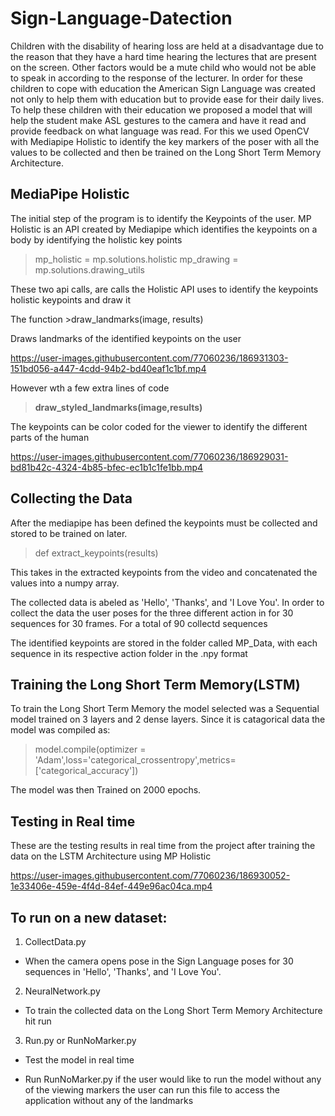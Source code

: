 # Sign-Language-Datection
Children with the disability of hearing loss are held at a disadvantage due to the reason that they have a hard time hearing the lectures that are present on the screen. Other factors would be a mute child who would not be able to speak in according to the response of the lecturer. In order for these children to cope with education the American Sign Language was created not only to help them with education but to provide ease for their daily lives. To help these children with their education we proposed a model that will help the student make ASL gestures to the camera and have it read and provide feedback on what language was read. For this we used OpenCV with Mediapipe Holistic to identify the key markers of the poser with all the values to be collected and then be trained on the Long Short Term Memory Architecture.

## MediaPipe Holistic 
The initial step of the program is to identify the Keypoints of the user. MP Holistic is an API created by Mediapipe which identifies the keypoints on a body by identifying the holistic key points

>mp_holistic = mp.solutions.holistic mp_drawing = mp.solutions.drawing_utils

These two api calls, are calls the Holistic API uses to identify the keypoints holistic keypoints and draw it

The function >draw_landmarks(image, results)

Draws landmarks of the identified keypoints on the user

https://user-images.githubusercontent.com/77060236/186931303-151bd056-a447-4cdd-94b2-bd40eaf1c1bf.mp4


However wth a few extra lines of code 
>**draw_styled_landmarks(image,results)**

The keypoints can be color coded for the viewer to identify the different parts of the human

https://user-images.githubusercontent.com/77060236/186929031-bd81b42c-4324-4b85-bfec-ec1b1c1fe1bb.mp4


## Collecting the Data
After the mediapipe has been defined the keypoints must be collected and stored to be trained on later.
>def extract_keypoints(results)

This takes in the extracted keypoints from the video and concatenated the values into a numpy array.

The collected data is abeled as 'Hello', 'Thanks', and 'I Love You'. In order to collect the data the user poses for the three different action in for 30 sequences for 30 frames. For a total of 90 collectd sequences

The identified keypoints are stored in the folder called MP_Data, with each sequence in its respective action folder in the .npy format

## Training the Long Short Term Memory(**LSTM**)

To train the Long Short Term Memory the model selected was a Sequential model trained on 3 layers and 2 dense layers. Since it is catagorical data the model was compiled as:

>model.compile(optimizer = 'Adam',loss='categorical_crossentropy',metrics=['categorical_accuracy'])

The model was then Trained on 2000 epochs.

## Testing in Real time

These are the testing results in real time from the project after training the data on the LSTM Architecture using MP Holistic


https://user-images.githubusercontent.com/77060236/186930052-1e33406e-459e-4f4d-84ef-449e96ac04ca.mp4



## To run on a new dataset:
1. CollectData.py

  - When the camera opens pose in the Sign Language poses for 30 sequences in 'Hello', 'Thanks', and 'I Love You'.

2. NeuralNetwork.py

  - To train the collected data on the Long Short Term Memory Architecture hit run

3. Run.py or RunNoMarker.py

  - Test the model in real time

  - Run RunNoMarker.py if the user would like to run the model without any of the viewing markers the user can run this file to access the application without any of the landmarks























